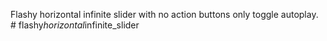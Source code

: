 Flashy horizontal infinite slider with no action buttons only toggle autoplay.
#   f l a s h y _ h o r i z o n t a l _ i n f i n i t e _ s l i d e r  
 